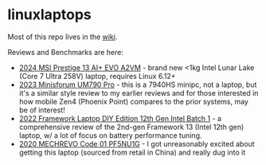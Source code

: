 # linuxlaptops

Most of this repo lives in the [wiki](https://github.com/lhl/linuxlaptops/wiki).

Reviews and Benchmarks are here:

* [2024 MSI Prestige 13 AI+ EVO A2VM](https://github.com/lhl/linuxlaptops/wiki/2024-MSI-Prestige-13-AI--Evo-A2VM) - brand new <1kg Intel Lunar Lake (Core 7 Ultra 258V) laptop, requires Linux 6.12+
* [2023 Minisforum UM790 Pro](https://github.com/lhl/linuxlaptops/wiki/Minisforum-UM790-Pro) - this is a 7940HS minipc, not a laptop, but it's a similar style review to my earlier reviews and for those interested in how mobile Zen4 (Phoenix Point) compares to the prior systems, may be of interest!
* [2022 Framework Laptop DIY Edition 12th Gen Intel Batch 1](https://github.com/lhl/linuxlaptops/wiki/2022-Framework-Laptop-DIY-Edition-12th-Gen-Intel-Batch-1) - a comprehensive review of the 2nd-gen Framework 13 (Intel 12th gen) laptop, w/ a lot of focus on battery performance tuning.
* [2020 MECHREVO Code 01 PF5NU1G](https://github.com/lhl/linuxlaptops/wiki/2020-MECHREVO-Code-01-PF5NU1G) - I got unreasonably excited  about getting this laptop (sourced from retail in China) and really dug into it
